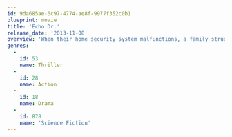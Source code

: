 ```yaml
---
id: 9da685ae-6c97-4774-ae8f-9977f352c0b1
blueprint: movie
title: 'Echo Dr.'
release_date: '2013-11-08'
overview: 'When their home security system malfunctions, a family struggles to survive an attack against a state of the art patrol guard that believes they are intruders.'
genres:
  -
    id: 53
    name: Thriller
  -
    id: 28
    name: Action
  -
    id: 18
    name: Drama
  -
    id: 878
    name: 'Science Fiction'
---
```

